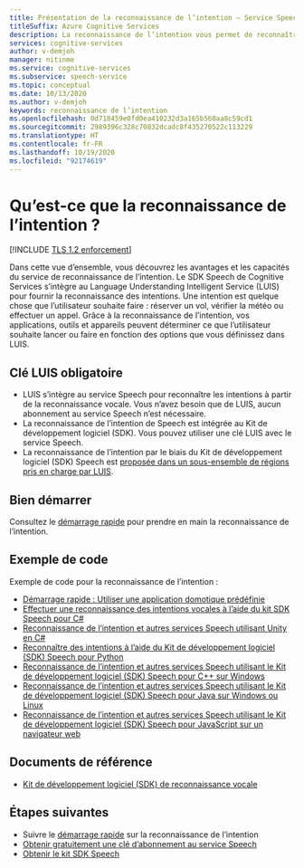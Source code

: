 ```yaml
---
title: Présentation de la reconnaissance de l’intention – Service Speech
titleSuffix: Azure Cognitive Services
description: La reconnaissance de l’intention vous permet de reconnaître les objectifs de l’utilisateur que vous avez prédéfinis. Cet article est une présentation des avantages et des capacités du service de reconnaissance de l’intention.
services: cognitive-services
author: v-demjoh
manager: nitinme
ms.service: cognitive-services
ms.subservice: speech-service
ms.topic: conceptual
ms.date: 10/13/2020
ms.author: v-demjoh
keywords: reconnaissance de l’intention
ms.openlocfilehash: 0d718459e0fd0ea410232d3a165b560aa8c59cd1
ms.sourcegitcommit: 2989396c328c70832dcadc8f435270522c113229
ms.translationtype: HT
ms.contentlocale: fr-FR
ms.lasthandoff: 10/19/2020
ms.locfileid: "92174619"
---
```

# <a name="what-is-intent-recognition"></a>Qu’est-ce que la reconnaissance de l’intention ?

[!INCLUDE [TLS 1.2 enforcement](../../../includes/cognitive-services-tls-announcement.md)]

Dans cette vue d’ensemble, vous découvrez les avantages et les capacités du service de reconnaissance de l’intention. Le SDK Speech de Cognitive Services s’intègre au Language Understanding Intelligent Service (LUIS) pour fournir la reconnaissance des intentions. Une intention est quelque chose que l’utilisateur souhaite faire : réserver un vol, vérifier la météo ou effectuer un appel.
Grâce à la reconnaissance de l’intention, vos applications, outils et appareils peuvent déterminer ce que l’utilisateur souhaite lancer ou faire en fonction des options que vous définissez dans LUIS.

## <a name="luis-key-required"></a>Clé LUIS obligatoire

* LUIS s’intègre au service Speech pour reconnaître les intentions à partir de la reconnaissance vocale. Vous n’avez besoin que de LUIS, aucun abonnement au service Speech n’est nécessaire.
* La reconnaissance de l’intention de Speech est intégrée au Kit de développement logiciel (SDK). Vous pouvez utiliser une clé LUIS avec le service Speech.
* La reconnaissance de l’intention par le biais du Kit de développement logiciel (SDK) Speech est [proposée dans un sous-ensemble de régions pris en charge par LUIS](https://docs.microsoft.com/azure/cognitive-services/speech-service/regions#intent-recognition).

## <a name="get-started"></a>Bien démarrer

Consultez le [démarrage rapide](quickstarts/intent-recognition.md) pour prendre en main la reconnaissance de l’intention.

## <a name="sample-code"></a>Exemple de code

Exemple de code pour la reconnaissance de l’intention :

* [Démarrage rapide : Utiliser une application domotique prédéfinie](https://docs.microsoft.com/azure/cognitive-services/luis/luis-get-started-create-app)
* [Effectuer une reconnaissance des intentions vocales à l’aide du kit SDK Speech pour C#](https://docs.microsoft.com/azure/cognitive-services/speech-service/how-to-recognize-intents-from-speech-csharp)
* [Reconnaissance de l’intention et autres services Speech utilisant Unity en C#](https://github.com/Azure-Samples/cognitive-services-speech-sdk/tree/master/samples/unity/speechrecognizer)
* [Reconnaître des intentions à l’aide du Kit de développement logiciel (SDK) Speech pour Python](https://github.com/Azure-Samples/cognitive-services-speech-sdk/tree/master/samples/python/console)
* [Reconnaissance de l’intention et autres services Speech utilisant le Kit de développement logiciel (SDK) Speech pour C++ sur Windows](https://github.com/Azure-Samples/cognitive-services-speech-sdk/tree/master/samples/cpp/windows/console)
* [Reconnaissance de l’intention et autres services Speech utilisant le Kit de développement logiciel (SDK) Speech pour Java sur Windows ou Linux](https://github.com/Azure-Samples/cognitive-services-speech-sdk/tree/master/samples/java/jre/console)
* [Reconnaissance de l’intention et autres services Speech utilisant le Kit de développement logiciel (SDK) Speech pour JavaScript sur un navigateur web](https://github.com/Azure-Samples/cognitive-services-speech-sdk/tree/master/samples/js/browser)

## <a name="reference-docs"></a>Documents de référence

* [Kit de développement logiciel (SDK) de reconnaissance vocale](speech-sdk-reference.md)

## <a name="next-steps"></a>Étapes suivantes

* Suivre le [démarrage rapide](quickstarts/intent-recognition.md) sur la reconnaissance de l’intention
* [Obtenir gratuitement une clé d’abonnement au service Speech](overview.md#try-the-speech-service-for-free)
* [Obtenir le kit SDK Speech](speech-sdk.md)
